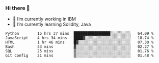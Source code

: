 ### Hi there 👋

<!--
**mathcodeman/mathcodeman** is a ✨ _special_ ✨ repository because its `README.md` (this file) appears on your GitHub profile.

Here are some ideas to get you started:

- 🔭 I’m currently working on ...
- 🌱 I’m currently learning ...
- 👯 I’m looking to collaborate on ...
- 🤔 I’m looking for help with ...
- 💬 Ask me about ...
- 📫 How to reach me: ...
- 😄 Pronouns: ...
- ⚡ Fun fact: ...
-->

- 🔭 I’m currently working in IBM
- 🌱 I’m currently learning Solidity, Java

<!--START_SECTION:waka-->

```text
Python        15 hrs 37 mins  ████████████████░░░░░░░░░   64.09 %
JavaScript    4 hrs 34 mins   ████▓░░░░░░░░░░░░░░░░░░░░   18.74 %
HTML          1 hr 46 mins    █▓░░░░░░░░░░░░░░░░░░░░░░░   07.30 %
Bash          33 mins         ▓░░░░░░░░░░░░░░░░░░░░░░░░   02.27 %
SQL           25 mins         ▒░░░░░░░░░░░░░░░░░░░░░░░░   01.76 %
Git Config    21 mins         ▒░░░░░░░░░░░░░░░░░░░░░░░░   01.48 %
```

<!--END_SECTION:waka-->
